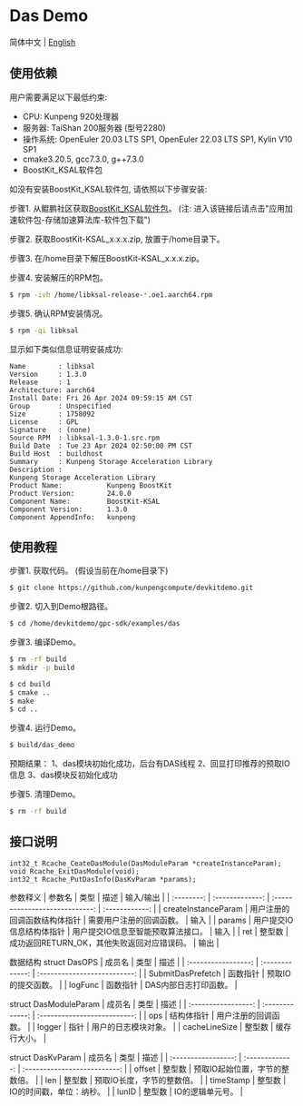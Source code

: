 # **Das Demo**

简体中文 | [English](README_en.md)

## 使用依赖

用户需要满足以下最低约束:

- CPU: Kunpeng 920处理器
- 服务器: TaiShan 200服务器 (型号2280)
- 操作系统: OpenEuler 20.03 LTS SP1, OpenEuler 22.03 LTS SP1, Kylin V10 SP1
- cmake3.20.5, gcc7.3.0, g++7.3.0
- BoostKit_KSAL软件包

如没有安装BoostKit_KSAL软件包, 请依照以下步骤安装:

步骤1. 从鲲鹏社区获取[BoostKit_KSAL软件包](https://www.hikunpeng.com/zh/developer/boostkit/sds)。 (注: 进入该链接后请点击"应用加速软件包-存储加速算法库-软件包下载")

步骤2. 获取BoostKit-KSAL_x.x.x.zip, 放置于/home目录下。

步骤3. 在/home目录下解压BoostKit-KSAL_x.x.x.zip。

步骤4. 安装解压的RPM包。
```sh
$ rpm -ivh /home/libksal-release-*.oe1.aarch64.rpm
```

步骤5. 确认RPM安装情况。
```sh
$ rpm -qi libksal
```
显示如下类似信息证明安装成功:
```
Name        : libksal
Version     : 1.3.0
Release     : 1
Architecture: aarch64
Install Date: Fri 26 Apr 2024 09:59:15 AM CST
Group       : Unspecified
Size        : 1758092
License     : GPL
Signature   : (none)
Source RPM  : libksal-1.3.0-1.src.rpm
Build Date  : Tue 23 Apr 2024 02:50:00 PM CST
Build Host  : buildhost
Summary     : Kunpeng Storage Acceleration Library
Description :
Kunpeng Storage Acceleration Library
Product Name:           Kunpeng BoostKit
Product Version:        24.0.0
Component Name:         BoostKit-KSAL
Component Version:      1.3.0
Component AppendInfo:   kunpeng
```

## 使用教程
步骤1. 获取代码。 (假设当前在/home目录下)
```sh
$ git clone https://github.com/kunpengcompute/devkitdemo.git
```

步骤2. 切入到Demo根路径。
```sh
$ cd /home/devkitdemo/gpc-sdk/examples/das
```

步骤3. 编译Demo。
```sh
$ rm -rf build
$ mkdir -p build

$ cd build
$ cmake ..
$ make
$ cd ..
```

步骤4. 运行Demo。
```sh
$ build/das_demo
```
预期结果：
1、das模块初始化成功，后台有DAS线程
2、回显打印推荐的预取IO信息
3、das模块反初始化成功

步骤5. 清理Demo。
```sh
$ rm -rf build
```

## 接口说明
```
int32_t Rcache_CeateDasModule(DasModuleParam *createInstanceParam);
void Rcache_ExitDasModule(void);
int32_t Rcache_PutDasInfo(DasKvParam *params);
```

参数释义
|    参数名  |       类型      |               描述             |    输入/输出     |
| :--------: | :-------------: | :----------------------------: | :------------: |
|  createInstanceParam   |    用户注册的回调函数结构体指针    |           需要用户注册的回调函数。       |   输入    |
|    params         |     用户提交IO信息结构体指针    |           用户提交IO信息至智能预取算法接口。       |   输入   |
|    ret            |  整型数 |              成功返回RETURN_OK，其他失败返回对应错误码。        |   输出        |


数据结构
struct DasOPS
|    成员名           |       类型      |             描述             |
| :-----------------: | :-------------: | :--------------------------: |
|   SubmitDasPrefetch |      函数指针    |           预取IO的提交函数。       |
|   logFunc           |      函数指针    |            DAS内部日志打印函数。       |


struct DasModuleParam
|    成员名           |       类型      |             描述             |
| :-----------------: | :-------------: | :--------------------------: |
|   ops              |      结构体指针    |       用户注册的回调函数。   |
|   logger           |      指针         |       用户的日志模块对象。   |
|   cacheLineSize    |      整型数       |       缓存行大小。          |


struct DasKvParam
|    成员名           |       类型      |             描述             |
| :-----------------: | :-------------: | :--------------------------: |
|   offset             |     整型数      |       预取IO起始位置，字节的整数倍。  |
|   len                |     整型数      |       预取IO长度，字节的整数倍。       |
|   timeStamp          |     整型数      |       IO的时间戳，单位：纳秒。             |
|   lunID              |     整型数      |       IO的逻辑单元号。          |
